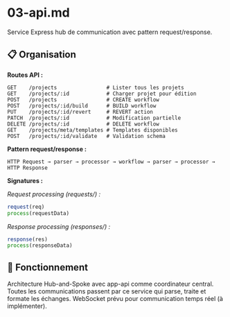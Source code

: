 # 03-api.md

Service Express hub de communication avec pattern request/response.

## 📋 Organisation

**Routes API :**
```
GET    /projects                # Lister tous les projets
GET    /projects/:id            # Charger projet pour édition
POST   /projects                # CREATE workflow
POST   /projects/:id/build      # BUILD workflow
PUT    /projects/:id/revert     # REVERT action
PATCH  /projects/:id            # Modification partielle
DELETE /projects/:id            # DELETE workflow
GET    /projects/meta/templates # Templates disponibles
POST   /projects/:id/validate   # Validation schema
```

**Pattern request/response :**
```
HTTP Request → parser → processor → workflow → parser → processor → HTTP Response
```

**Signatures :**

*Request processing (requests/) :*
```javascript
request(req)
process(requestData)
```

*Response processing (responses/) :*
```javascript
response(res)
process(responseData)
```

## 🔧 Fonctionnement

Architecture Hub-and-Spoke avec app-api comme coordinateur central. Toutes les communications passent par ce service qui parse, traite et formate les échanges. WebSocket prévu pour communication temps réel (à implémenter).